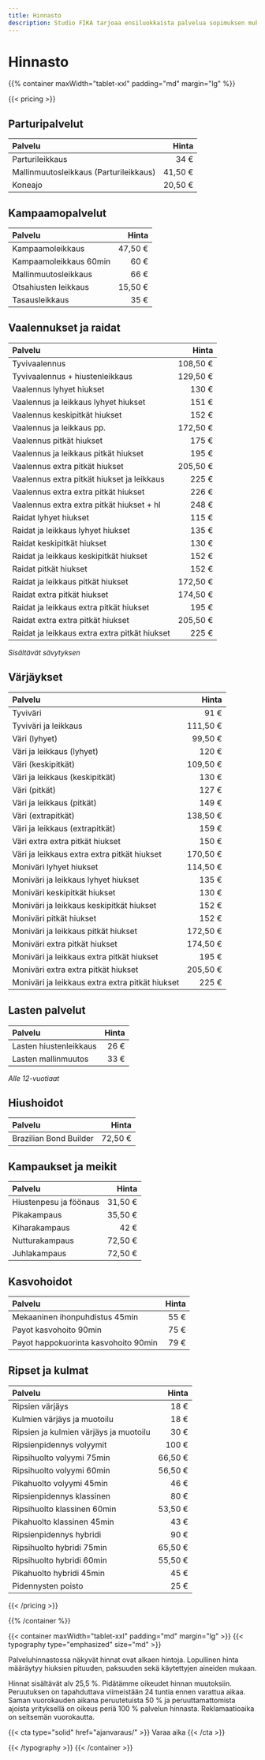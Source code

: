 ```yaml
---
title: Hinnasto
description: Studio FIKA tarjoaa ensiluokkaista palvelua sopimuksen mukaan, myös iltaisin ja viikonloppuisin. Nettiajanvaraus 24/7. Tervetuloa!
---
```


# Hinnasto

{{% container maxWidth="tablet-xxl" padding="md" margin="lg" %}}

{{< pricing >}}

<section>

## Parturipalvelut

| Palvelu                                  | Hinta        |
| :--------------------------------------- | ----------:  |
| Parturileikkaus                          | 34&nbsp;€    |
| Mallinmuutosleikkaus (Parturileikkaus)   | 41,50&nbsp;€ |
| Koneajo                                  | 20,50&nbsp;€ |

</section>

<section>

## Kampaamopalvelut

| Palvelu                  | Hinta        |
| :----------------------- | ----------:  |
| Kampaamoleikkaus         | 47,50&nbsp;€ |
| Kampaamoleikkaus 60min   | 60&nbsp;€    |
| Mallinmuutosleikkaus     | 66&nbsp;€    |
| Otsahiusten leikkaus     | 15,50&nbsp;€ |
| Tasausleikkaus           | 35&nbsp;€    |

</section>

<section>

## Vaalennukset ja raidat

| Palvelu                                         | Hinta         |
| :---------------------------------------------- | -----------:  |
| Tyvivaalennus                                   | 108,50&nbsp;€ |
| Tyvivaalennus + hiustenleikkaus                 | 129,50&nbsp;€ |
| Vaalennus lyhyet hiukset                        | 130&nbsp;€    |
| Vaalennus ja leikkaus lyhyet hiukset            | 151&nbsp;€    |
| Vaalennus keskipitkät hiukset                   | 152&nbsp;€    |
| Vaalennus ja leikkaus pp.                       | 172,50&nbsp;€ |
| Vaalennus pitkät hiukset                        | 175&nbsp;€    |
| Vaalennus ja leikkaus pitkät hiukset            | 195&nbsp;€    |
| Vaalennus extra pitkät hiukset                  | 205,50&nbsp;€ |
| Vaalennus extra pitkät hiukset ja leikkaus      | 225&nbsp;€    |
| Vaalennus extra extra pitkät hiukset            | 226&nbsp;€    |
| Vaalennus extra extra pitkät hiukset + hl       | 248&nbsp;€    |
| Raidat lyhyet hiukset                           | 115&nbsp;€    |
| Raidat ja leikkaus lyhyet hiukset               | 135&nbsp;€    |
| Raidat keskipitkät hiukset                      | 130&nbsp;€    |
| Raidat ja leikkaus keskipitkät hiukset          | 152&nbsp;€    |
| Raidat pitkät hiukset                           | 152&nbsp;€    |
| Raidat ja leikkaus pitkät hiukset               | 172,50&nbsp;€ |
| Raidat extra pitkät hiukset                     | 174,50&nbsp;€ |
| Raidat ja leikkaus extra pitkät hiukset         | 195&nbsp;€    |
| Raidat extra extra pitkät hiukset               | 205,50&nbsp;€ |
| Raidat ja leikkaus extra extra pitkät hiukset   | 225&nbsp;€    |

*Sisältävät sävytyksen*

</section>

<section>

## Värjäykset

| Palvelu                                           | Hinta         |
| :------------------------------------------------ | -----------:  |
| Tyviväri                                          | 91&nbsp;€     |
| Tyviväri ja leikkaus                              | 111,50&nbsp;€ |
| Väri (lyhyet)                                     | 99,50&nbsp;€  |
| Väri ja leikkaus (lyhyet)                         | 120&nbsp;€    |
| Väri (keskipitkät)                                | 109,50&nbsp;€ |
| Väri ja leikkaus (keskipitkät)                    | 130&nbsp;€    |
| Väri (pitkät)                                     | 127&nbsp;€    |
| Väri ja leikkaus (pitkät)                         | 149&nbsp;€    |
| Väri (extrapitkät)                                | 138,50&nbsp;€ |
| Väri ja leikkaus (extrapitkät)                    | 159&nbsp;€    |
| Väri extra extra pitkät hiukset                   | 150&nbsp;€    |
| Väri ja leikkaus extra extra pitkät hiukset       | 170,50&nbsp;€ |
| Moniväri lyhyet hiukset                           | 114,50&nbsp;€ |
| Moniväri ja leikkaus lyhyet hiukset               | 135&nbsp;€    |
| Moniväri keskipitkät hiukset                      | 130&nbsp;€    |
| Moniväri ja leikkaus keskipitkät hiukset          | 152&nbsp;€    |
| Moniväri pitkät hiukset                           | 152&nbsp;€    |
| Moniväri ja leikkaus pitkät hiukset               | 172,50&nbsp;€ |
| Moniväri extra pitkät hiukset                     | 174,50&nbsp;€ |
| Moniväri ja leikkaus extra pitkät hiukset         | 195&nbsp;€    |
| Moniväri extra extra pitkät hiukset               | 205,50&nbsp;€ |
| Moniväri ja leikkaus extra extra pitkät hiukset   | 225&nbsp;€    |

</section>

<section>

## Lasten palvelut

| Palvelu                |     Hinta |
|:-----------------------|----------:|
| Lasten hiustenleikkaus | 26&nbsp;€ |
| Lasten mallinmuutos    | 33&nbsp;€ |

*Alle 12-vuotiaat*

</section>

<section>

## Hiushoidot

| Palvelu                  | Hinta        |
| :----------------------- | ----------:  |
| Brazilian Bond Builder   | 72,50&nbsp;€ |

</section>

<section>

## Kampaukset ja meikit

| Palvelu                  | Hinta        |
| :----------------------- | ----------:  |
| Hiustenpesu ja föönaus   | 31,50&nbsp;€ |
| Pikakampaus              | 35,50&nbsp;€ |
| Kiharakampaus            | 42&nbsp;€    |
| Nutturakampaus           | 72,50&nbsp;€ |
| Juhlakampaus             | 72,50&nbsp;€ |

</section>

<section>

## Kasvohoidot

| Palvelu                              |     Hinta |
|:-------------------------------------|----------:|
| Mekaaninen ihonpuhdistus 45min       | 55&nbsp;€ |
| Payot kasvohoito 90min               | 75&nbsp;€ |
| Payot happokuorinta kasvohoito 90min | 79&nbsp;€ |

</section>

<section>

## Ripset ja kulmat

| Palvelu                                |        Hinta |
|:---------------------------------------|-------------:|
| Ripsien värjäys                        | 18&nbsp;€    |
| Kulmien värjäys ja muotoilu            | 18&nbsp;€    |
| Ripsien ja kulmien värjäys ja muotoilu | 30&nbsp;€    |
| Ripsienpidennys volyymit               | 100&nbsp;€   |
| Ripsihuolto volyymi 75min              | 66,50&nbsp;€ |
| Ripsihuolto volyymi 60min              | 56,50&nbsp;€ |
| Pikahuolto volyymi 45min               | 46&nbsp;€    |
| Ripsienpidennys klassinen              | 80&nbsp;€    |
| Ripsihuolto klassinen 60min            | 53,50&nbsp;€ |
| Pikahuolto klassinen 45min             | 43&nbsp;€    |
| Ripsienpidennys hybridi                | 90&nbsp;€    |
| Ripsihuolto hybridi 75min              | 65,50&nbsp;€ |
| Ripsihuolto hybridi 60min              | 55,50&nbsp;€ |
| Pikahuolto hybridi 45min               | 45&nbsp;€    |
| Pidennysten poisto                     | 25&nbsp;€    |

</section>

{{< /pricing >}}

{{% /container %}}

<section>

{{< container maxWidth="tablet-xxl" padding="md" margin="lg" >}}
{{< typography type="emphasized" size="md" >}}

<p>
Palveluhinnastossa näkyvät hinnat ovat alkaen hintoja. Lopullinen hinta määräytyy hiuksien pituuden, paksuuden sekä käytettyjen aineiden mukaan.
</p>

<p>
Hinnat sisältävät alv 25,5&nbsp;%. Pidätämme oikeudet hinnan muutoksiin. Peruutuksen on
tapahduttava viimeistään 24 tuntia ennen varattua aikaa. Saman vuorokauden aikana
peruutetuista 50&nbsp;% ja peruuttamattomista ajoista yrityksellä on oikeus periä 100&nbsp;%
palvelun hinnasta. Reklamaatioaika on seitsemän vuorokautta.
</p>

{{< cta type="solid" href="ajanvaraus/" >}}
Varaa aika
{{< /cta >}}

{{< /typography >}}
{{< /container >}}

</section>
